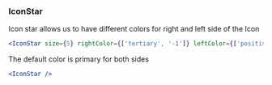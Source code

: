 ### IconStar

Icon star allows us to have different colors for right and left side of the Icon

```jsx
<IconStar size={5} rightColor={['tertiary', '-1']} leftColor={['positive']} />
```

The default color is primary for both sides

```jsx
<IconStar />
```
